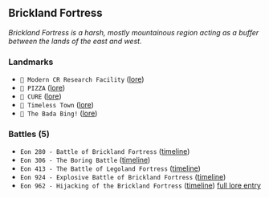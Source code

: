 ## Brickland Fortress

*Brickland Fortress is a harsh, mostly mountainous region acting as a buffer between the lands of the east and west.*
### Landmarks
- `🔬 Modern CR Research Facility` ([lore](<https://zeithalt.github.io//r/modern_cr_research_facility.html>))
- `🍕 PIZZA` ([lore](<https://zeithalt.github.io//r/pizza.html>))
- `🏥 CURE` ([lore](<https://zeithalt.github.io//r/cure.html>))
- `🌇 Timeless Town` ([lore](<https://zeithalt.github.io//r/timeless_town.html>))
- `💃 The Bada Bing!` ([lore](<https://zeithalt.github.io//r/bada_bing.html>))
### Battles (5)
- `Eon 280 - Battle of Brickland Fortress` ([timeline](<https://zeithalt.github.io//t/#eon0280>))
- `Eon 306 - The Boring Battle` ([timeline](<https://zeithalt.github.io//t/#eon0306>))
- `Eon 413 - The Battle of Legoland Fortress` ([timeline](<https://zeithalt.github.io//t/#eon0413>))
- `Eon 924 - Explosive Battle of Brickland Fortress` ([timeline](<https://zeithalt.github.io//t/#eon0924>))
- `Eon 962 - Hijacking of the Brickland Fortress` ([timeline](<https://zeithalt.github.io//t/#eon0962>))
[full lore entry](<https://zeithalt.github.io//r/brickland_fortress.html>)
